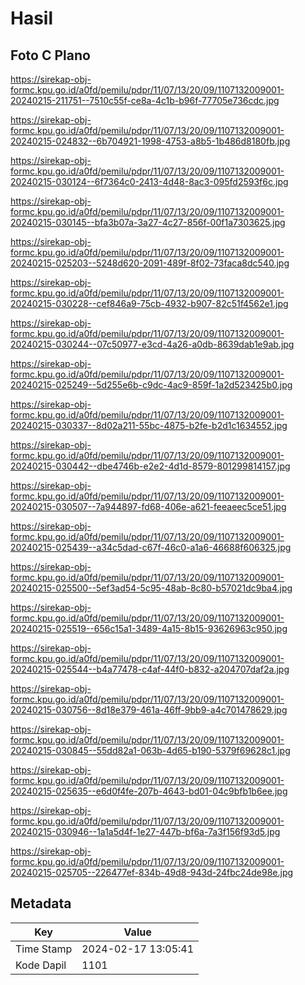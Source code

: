 # Hasil

## Foto C Plano

https://sirekap-obj-formc.kpu.go.id/a0fd/pemilu/pdpr/11/07/13/20/09/1107132009001-20240215-211751--7510c55f-ce8a-4c1b-b96f-77705e736cdc.jpg

https://sirekap-obj-formc.kpu.go.id/a0fd/pemilu/pdpr/11/07/13/20/09/1107132009001-20240215-024832--6b704921-1998-4753-a8b5-1b486d8180fb.jpg

https://sirekap-obj-formc.kpu.go.id/a0fd/pemilu/pdpr/11/07/13/20/09/1107132009001-20240215-030124--6f7364c0-2413-4d48-8ac3-095fd2593f6c.jpg

https://sirekap-obj-formc.kpu.go.id/a0fd/pemilu/pdpr/11/07/13/20/09/1107132009001-20240215-030145--bfa3b07a-3a27-4c27-856f-00f1a7303625.jpg

https://sirekap-obj-formc.kpu.go.id/a0fd/pemilu/pdpr/11/07/13/20/09/1107132009001-20240215-025203--5248d620-2091-489f-8f02-73faca8dc540.jpg

https://sirekap-obj-formc.kpu.go.id/a0fd/pemilu/pdpr/11/07/13/20/09/1107132009001-20240215-030228--cef846a9-75cb-4932-b907-82c51f4562e1.jpg

https://sirekap-obj-formc.kpu.go.id/a0fd/pemilu/pdpr/11/07/13/20/09/1107132009001-20240215-030244--07c50977-e3cd-4a26-a0db-8639dab1e9ab.jpg

https://sirekap-obj-formc.kpu.go.id/a0fd/pemilu/pdpr/11/07/13/20/09/1107132009001-20240215-025249--5d255e6b-c9dc-4ac9-859f-1a2d523425b0.jpg

https://sirekap-obj-formc.kpu.go.id/a0fd/pemilu/pdpr/11/07/13/20/09/1107132009001-20240215-030337--8d02a211-55bc-4875-b2fe-b2d1c1634552.jpg

https://sirekap-obj-formc.kpu.go.id/a0fd/pemilu/pdpr/11/07/13/20/09/1107132009001-20240215-030442--dbe4746b-e2e2-4d1d-8579-801299814157.jpg

https://sirekap-obj-formc.kpu.go.id/a0fd/pemilu/pdpr/11/07/13/20/09/1107132009001-20240215-030507--7a944897-fd68-406e-a621-feeaeec5ce51.jpg

https://sirekap-obj-formc.kpu.go.id/a0fd/pemilu/pdpr/11/07/13/20/09/1107132009001-20240215-025439--a34c5dad-c67f-46c0-a1a6-46688f606325.jpg

https://sirekap-obj-formc.kpu.go.id/a0fd/pemilu/pdpr/11/07/13/20/09/1107132009001-20240215-025500--5ef3ad54-5c95-48ab-8c80-b57021dc9ba4.jpg

https://sirekap-obj-formc.kpu.go.id/a0fd/pemilu/pdpr/11/07/13/20/09/1107132009001-20240215-025519--656c15a1-3489-4a15-8b15-93626963c950.jpg

https://sirekap-obj-formc.kpu.go.id/a0fd/pemilu/pdpr/11/07/13/20/09/1107132009001-20240215-025544--b4a77478-c4af-44f0-b832-a204707daf2a.jpg

https://sirekap-obj-formc.kpu.go.id/a0fd/pemilu/pdpr/11/07/13/20/09/1107132009001-20240215-030756--8d18e379-461a-46ff-9bb9-a4c701478629.jpg

https://sirekap-obj-formc.kpu.go.id/a0fd/pemilu/pdpr/11/07/13/20/09/1107132009001-20240215-030845--55dd82a1-063b-4d65-b190-5379f69628c1.jpg

https://sirekap-obj-formc.kpu.go.id/a0fd/pemilu/pdpr/11/07/13/20/09/1107132009001-20240215-025635--e6d0f4fe-207b-4643-bd01-04c9bfb1b6ee.jpg

https://sirekap-obj-formc.kpu.go.id/a0fd/pemilu/pdpr/11/07/13/20/09/1107132009001-20240215-030946--1a1a5d4f-1e27-447b-bf6a-7a3f156f93d5.jpg

https://sirekap-obj-formc.kpu.go.id/a0fd/pemilu/pdpr/11/07/13/20/09/1107132009001-20240215-025705--226477ef-834b-49d8-943d-24fbc24de98e.jpg


## Metadata

| Key        | Value               |
| ---------- | ------------------- |
| Time Stamp | 2024-02-17 13:05:41 |
| Kode Dapil | 1101                |



